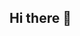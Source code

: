 ## Hi there 👋

<!--Hi there! I'm **Miguel Tojal**, a passionate and driven **Computer Science student** with an unshakable love for technology and innovation. I thrive in social settings and genuinely enjoy connecting with others, whether it's collaborating on exciting projects or simply exchanging ideas about the latest trends in tech.

### My Journey in Programming 🚀  
My journey into the world of programming has been nothing short of exhilarating. I absolutely **love creating and developing new programs**, turning ideas into something tangible and impactful. Every new line of code feels like a step toward solving a problem or making someone's life just a bit easier.  

One of my proudest accomplishments is earning a **Python certification** through an **intensive course by HASHTAG Business**. That experience not only deepened my technical knowledge but also sparked an even greater enthusiasm for coding and continuous learning.  

### Why I Love What I Do 💡  
For me, coding is more than just writing programs—it's about discovery, growth, and creativity. I’m constantly learning, exploring new tools, and pushing boundaries to see what I can create next. Every new challenge is an opportunity to grow and make a difference in the world through technology.  

### Let’s Connect! 🌟  
If you’re into tech, innovation, or just love talking about creative ideas, I’d love to chat! Together, we can build, learn, and inspire one another to reach new heights.  
**Miguel-Tojalz/Miguel-Tojalz** is a ✨ _special_ ✨ repository because its `README.md` (this file) appears on your GitHub profile.

Here are some ideas to get you started:

- 🔭 I’m currently working on ...
- 🌱 I’m currently learning ...
- 👯 I’m looking to collaborate on ...
- 🤔 I’m looking for help with ...
- 💬 Ask me about ...
- 📫 How to reach me: ...
- 😄 Pronouns: ...
- ⚡ Fun fact: ...
-->
